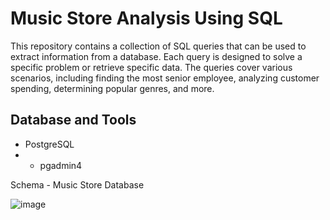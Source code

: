 # Music Store Analysis Using SQL

This repository contains a collection of SQL queries that can be used to extract information from a database. Each query is designed to solve a specific problem or retrieve specific data. The queries cover various scenarios, including finding the most senior employee, analyzing customer spending, determining popular genres, and more.

## Database and Tools
* PostgreSQL
* * pgadmin4

Schema - Music Store Database

![image](https://user-images.githubusercontent.com/98437584/225301249-b43ef217-5ad6-4d27-955a-91442b5334f4.png)


